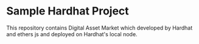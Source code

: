 # Sample Hardhat Project

This repository contains Digital Asset Market which developed by Hardhat and ethers js and deployed on Hardhat's local node.
